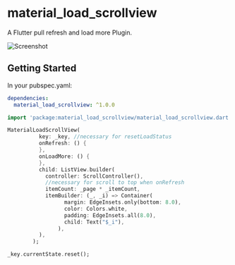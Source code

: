 # material_load_scrollview

A Flutter pull refresh and load more Plugin.

![Screenshot](https://raw.githubusercontent.com/crazecoder/material_load_scrollview/master/screenshots/view.gif)

## Getting Started

In your pubspec.yaml:

```yaml
dependencies:
  material_load_scrollview: ^1.0.0
```

```dart
import 'package:material_load_scrollview/material_load_scrollview.dart';
```

```dart
MaterialLoadScrollView(
          key: _key, //necessary for resetLoadStatus
          onRefresh: () {
          },
          onLoadMore: () {
          },
          child: ListView.builder(
            controller: ScrollController(),
            //necessary for scroll to top when onRefresh
            itemCount: _page * _itemCount,
            itemBuilder: (_, _i) => Container(
                  margin: EdgeInsets.only(bottom: 8.0),
                  color: Colors.white,
                  padding: EdgeInsets.all(8.0),
                  child: Text("$_i"),
                ),
          ),
        );

_key.currentState.reset();
```

